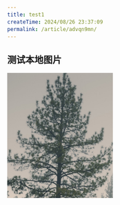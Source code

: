 ```yaml
---
title: test1
createTime: 2024/08/26 23:37:09
permalink: /article/advqn9mn/
---
```

## 测试本地图片

<img src="/test1.assets/image-20240827001210902.png" alt="image-20240827001210902" style="zoom:50%;"  align="left"/>











